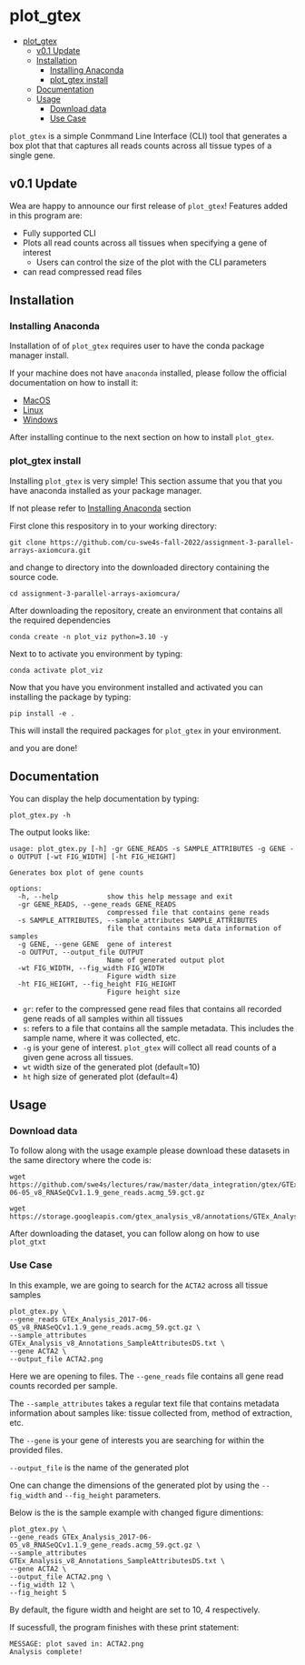 
# plot_gtex

- [plot_gtex](#plot_gtex)
  - [v0.1 Update](#v01-update)
  - [Installation](#installation)
    - [Installing Anaconda](#installing-anaconda)
    - [plot_gtex install](#plot_gtex-install)
  - [Documentation](#documentation)
  - [Usage](#usage)
    - [Download data](#download-data)
    - [Use Case](#use-case)

`plot_gtex` is a simple Conmmand Line Interface (CLI) tool that generates a box plot that that captures all reads counts across all tissue types of a single gene.

## v0.1 Update

Wea are happy to announce our first release of `plot_gtex`! Features added in this program are:

- Fully supported CLI
- Plots all read counts across all tissues when specifying a gene of interest
  - Users can control the size of the plot with the CLI parameters
- can read compressed read files

## Installation

### Installing Anaconda

Installation of of `plot_gtex` requires user to have the conda package manager install.

If your machine does not have `anaconda` installed, please follow the official documentation on how to install it:

- [MacOS](https://docs.anaconda.com/anaconda/install/mac-os/)
- [Linux](https://docs.anaconda.com/anaconda/install/linux/)
- [Windows](https://docs.anaconda.com/anaconda/install/windows/)

After installing continue to the next section on how to install `plot_gtex`.

### plot_gtex install

Installing  `plot_gtex` is very simple! This section assume that you that you have anaconda installed as your package manager.

If not please refer to [Installing Anaconda](#installing-anaconda) section

First clone this respository in to your working directory:

```text
git clone https://github.com/cu-swe4s-fall-2022/assignment-3-parallel-arrays-axiomcura.git
```

and change to directory into the downloaded directory containing the source code.

```text
cd assignment-3-parallel-arrays-axiomcura/
```

After downloading the repository, create an environment that contains all the required dependencies

```text
conda create -n plot_viz python=3.10 -y
```

Next to to activate you environment by typing:

```text
conda activate plot_viz
```

Now that you have you environment installed and activated you can installing the package by typing:

```text
pip install -e .
```

This will install the required packages for `plot_gtex` in your environment.

and you are done!

## Documentation

You can display the help documentation by typing:

```Text
plot_gtex.py -h
```

The output looks like:

``` Text
usage: plot_gtex.py [-h] -gr GENE_READS -s SAMPLE_ATTRIBUTES -g GENE -o OUTPUT [-wt FIG_WIDTH] [-ht FIG_HEIGHT]

Generates box plot of gene counts

options:
  -h, --help            show this help message and exit
  -gr GENE_READS, --gene_reads GENE_READS
                        compressed file that contains gene reads
  -s SAMPLE_ATTRIBUTES, --sample_attributes SAMPLE_ATTRIBUTES
                        file that contains meta data information of samples
  -g GENE, --gene GENE  gene of interest
  -o OUTPUT, --output_file OUTPUT
                        Name of generated output plot
  -wt FIG_WIDTH, --fig_width FIG_WIDTH
                        Figure width size
  -ht FIG_HEIGHT, --fig_height FIG_HEIGHT
                        Figure height size
```

- `gr`: refer to the compressed gene read files that contains all recorded gene reads of all samples within all tissues
- `s`: refers to a file that contains all the sample metadata. This includes the sample name, where it was collected, etc.
- `-g` is your gene of interest. `plot_gtex` will collect all read counts of a given gene across all tissues.
- `wt` width size of the generated plot (default=10)
- `ht` high size of generated plot (default=4)

## Usage

### Download data

To follow along with the usage example please download these datasets in the same directory where the code is:

```text
wget https://github.com/swe4s/lectures/raw/master/data_integration/gtex/GTEx_Analysis_2017-06-05_v8_RNASeQCv1.1.9_gene_reads.acmg_59.gct.gz
```

```text
wget https://storage.googleapis.com/gtex_analysis_v8/annotations/GTEx_Analysis_v8_Annotations_SampleAttributesDS.txt
```

After downloading the dataset, you can follow along on how to use `plot_gtxt`

### Use Case

In this example, we are going to search for the `ACTA2` across all tissue samples

```text
plot_gtex.py \
--gene_reads GTEx_Analysis_2017-06-05_v8_RNASeQCv1.1.9_gene_reads.acmg_59.gct.gz \
--sample_attributes GTEx_Analysis_v8_Annotations_SampleAttributesDS.txt \
--gene ACTA2 \
--output_file ACTA2.png
```

Here we are opening to files. The `--gene_reads` file contains all gene read counts recorded per sample.

The `--sample_attributes` takes a regular text file that contains metadata information about samples like: tissue collected from, method of extraction, etc.

The `--gene` is your gene of interests you are searching for within the provided files.

`--output_file` is the name of the generated plot

One can change the dimensions of the generated plot by using the `--fig_width` and `--fig_height` parameters.

Below is the is the sample example with changed figure dimentions:

```
plot_gtex.py \
--gene_reads GTEx_Analysis_2017-06-05_v8_RNASeQCv1.1.9_gene_reads.acmg_59.gct.gz \
--sample_attributes GTEx_Analysis_v8_Annotations_SampleAttributesDS.txt \
--gene ACTA2 \
--output_file ACTA2.png \
--fig_width 12 \
--fig_height 5 
```

By default, the figure width and height are set to 10, 4 respectively.

If sucessfull, the program finishes with these print statement:

```text
MESSAGE: plot saved in: ACTA2.png
Analysis complete!
```
